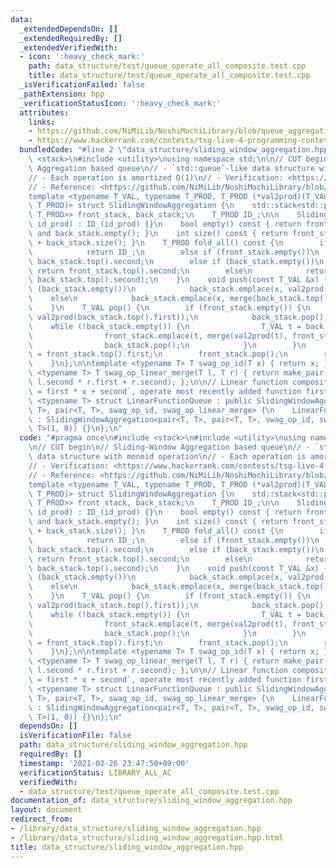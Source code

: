 ```yaml
---
data:
  _extendedDependsOn: []
  _extendedRequiredBy: []
  _extendedVerifiedWith:
  - icon: ':heavy_check_mark:'
    path: data_structure/test/queue_operate_all_composite.test.cpp
    title: data_structure/test/queue_operate_all_composite.test.cpp
  _isVerificationFailed: false
  _pathExtension: hpp
  _verificationStatusIcon: ':heavy_check_mark:'
  attributes:
    links:
    - https://github.com/NiMiLib/NoshiMochiLibrary/blob/queue_aggregation/lib/data_structure/sequence/queue_aggregation.hpp>
    - https://www.hackerrank.com/contests/tsg-live-4-programming-contest/challenges/tsg-live-4-procon-lcm-interval/submissions/code/1317888077>
  bundledCode: "#line 2 \"data_structure/sliding_window_aggregation.hpp\"\n#include\
    \ <stack>\n#include <utility>\nusing namespace std;\n\n// CUT begin\n// Sliding-Window\
    \ Aggregation based queue\n// - `std::queue`-like data structure with monoid operation\n\
    // - Each operation is amortized O(1)\n// - Verification: <https://www.hackerrank.com/contests/tsg-live-4-programming-contest/challenges/tsg-live-4-procon-lcm-interval/submissions/code/1317888077>\n\
    // - Reference: <https://github.com/NiMiLib/NoshiMochiLibrary/blob/queue_aggregation/lib/data_structure/sequence/queue_aggregation.hpp>\n\
    template <typename T_VAL, typename T_PROD, T_PROD (*val2prod)(T_VAL), T_PROD (*merge)(T_PROD,\
    \ T_PROD)> struct SlidingWindowAggregation {\n    std::stack<std::pair<T_VAL,\
    \ T_PROD>> front_stack, back_stack;\n    T_PROD ID_;\n\n    SlidingWindowAggregation(T_PROD\
    \ id_prod) : ID_(id_prod) {}\n    bool empty() const { return front_stack.empty()\
    \ and back_stack.empty(); }\n    int size() const { return front_stack.size()\
    \ + back_stack.size(); }\n    T_PROD fold_all() const {\n        if (empty())\n\
    \            return ID_;\n        else if (front_stack.empty())\n            return\
    \ back_stack.top().second;\n        else if (back_stack.empty())\n           \
    \ return front_stack.top().second;\n        else\n            return merge(front_stack.top().second,\
    \ back_stack.top().second);\n    }\n    void push(const T_VAL &x) {\n        if\
    \ (back_stack.empty())\n            back_stack.emplace(x, val2prod(x));\n    \
    \    else\n            back_stack.emplace(x, merge(back_stack.top().second, val2prod(x)));\n\
    \    }\n    T_VAL pop() {\n        if (front_stack.empty()) {\n            front_stack.emplace(back_stack.top().first,\
    \ val2prod(back_stack.top().first));\n            back_stack.pop();\n        \
    \    while (!back_stack.empty()) {\n                T_VAL t = back_stack.top().first;\n\
    \                front_stack.emplace(t, merge(val2prod(t), front_stack.top().second));\n\
    \                back_stack.pop();\n            }\n        }\n        T_VAL t\
    \ = front_stack.top().first;\n        front_stack.pop();\n        return t;\n\
    \    }\n};\n\ntemplate <typename T> T swag_op_id(T x) { return x; };\ntemplate\
    \ <typename T> T swag_op_linear_merge(T l, T r) { return make_pair(l.first * r.first,\
    \ l.second * r.first + r.second); };\n\n// Linear function composition\n// `f(x)\
    \ = first * x + second`, operate most recently added function first\ntemplate\
    \ <typename T> struct LinearFunctionQueue : public SlidingWindowAggregation<pair<T,\
    \ T>, pair<T, T>, swag_op_id, swag_op_linear_merge> {\n    LinearFunctionQueue()\
    \ : SlidingWindowAggregation<pair<T, T>, pair<T, T>, swag_op_id, swag_op_linear_merge>::SlidingWindowAggregation(pair<T,\
    \ T>(1, 0)) {}\n};\n"
  code: "#pragma once\n#include <stack>\n#include <utility>\nusing namespace std;\n\
    \n// CUT begin\n// Sliding-Window Aggregation based queue\n// - `std::queue`-like\
    \ data structure with monoid operation\n// - Each operation is amortized O(1)\n\
    // - Verification: <https://www.hackerrank.com/contests/tsg-live-4-programming-contest/challenges/tsg-live-4-procon-lcm-interval/submissions/code/1317888077>\n\
    // - Reference: <https://github.com/NiMiLib/NoshiMochiLibrary/blob/queue_aggregation/lib/data_structure/sequence/queue_aggregation.hpp>\n\
    template <typename T_VAL, typename T_PROD, T_PROD (*val2prod)(T_VAL), T_PROD (*merge)(T_PROD,\
    \ T_PROD)> struct SlidingWindowAggregation {\n    std::stack<std::pair<T_VAL,\
    \ T_PROD>> front_stack, back_stack;\n    T_PROD ID_;\n\n    SlidingWindowAggregation(T_PROD\
    \ id_prod) : ID_(id_prod) {}\n    bool empty() const { return front_stack.empty()\
    \ and back_stack.empty(); }\n    int size() const { return front_stack.size()\
    \ + back_stack.size(); }\n    T_PROD fold_all() const {\n        if (empty())\n\
    \            return ID_;\n        else if (front_stack.empty())\n            return\
    \ back_stack.top().second;\n        else if (back_stack.empty())\n           \
    \ return front_stack.top().second;\n        else\n            return merge(front_stack.top().second,\
    \ back_stack.top().second);\n    }\n    void push(const T_VAL &x) {\n        if\
    \ (back_stack.empty())\n            back_stack.emplace(x, val2prod(x));\n    \
    \    else\n            back_stack.emplace(x, merge(back_stack.top().second, val2prod(x)));\n\
    \    }\n    T_VAL pop() {\n        if (front_stack.empty()) {\n            front_stack.emplace(back_stack.top().first,\
    \ val2prod(back_stack.top().first));\n            back_stack.pop();\n        \
    \    while (!back_stack.empty()) {\n                T_VAL t = back_stack.top().first;\n\
    \                front_stack.emplace(t, merge(val2prod(t), front_stack.top().second));\n\
    \                back_stack.pop();\n            }\n        }\n        T_VAL t\
    \ = front_stack.top().first;\n        front_stack.pop();\n        return t;\n\
    \    }\n};\n\ntemplate <typename T> T swag_op_id(T x) { return x; };\ntemplate\
    \ <typename T> T swag_op_linear_merge(T l, T r) { return make_pair(l.first * r.first,\
    \ l.second * r.first + r.second); };\n\n// Linear function composition\n// `f(x)\
    \ = first * x + second`, operate most recently added function first\ntemplate\
    \ <typename T> struct LinearFunctionQueue : public SlidingWindowAggregation<pair<T,\
    \ T>, pair<T, T>, swag_op_id, swag_op_linear_merge> {\n    LinearFunctionQueue()\
    \ : SlidingWindowAggregation<pair<T, T>, pair<T, T>, swag_op_id, swag_op_linear_merge>::SlidingWindowAggregation(pair<T,\
    \ T>(1, 0)) {}\n};\n"
  dependsOn: []
  isVerificationFile: false
  path: data_structure/sliding_window_aggregation.hpp
  requiredBy: []
  timestamp: '2021-02-26 23:47:50+09:00'
  verificationStatus: LIBRARY_ALL_AC
  verifiedWith:
  - data_structure/test/queue_operate_all_composite.test.cpp
documentation_of: data_structure/sliding_window_aggregation.hpp
layout: document
redirect_from:
- /library/data_structure/sliding_window_aggregation.hpp
- /library/data_structure/sliding_window_aggregation.hpp.html
title: data_structure/sliding_window_aggregation.hpp
---
```

